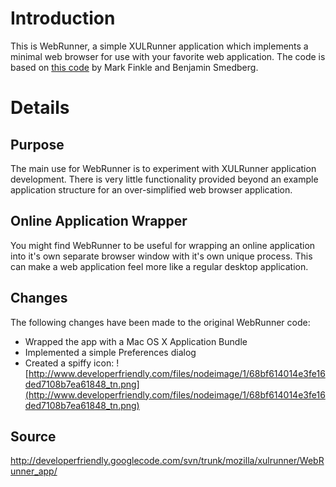 # Introduction #

This is WebRunner, a simple XULRunner application which implements a minimal web browser for use with your favorite web application. The code is based on [this code](http://starkravingfinkle.org/blog/2007/03/site-specific-browser-using-webrunner/) by Mark Finkle and Benjamin Smedberg.

# Details #

## Purpose ##
The main use for WebRunner is to experiment with XULRunner application development. There is very little functionality provided beyond an example application structure for an over-simplified web browser application.

## Online Application Wrapper ##
You might find WebRunner to be useful for wrapping an online application into it's own separate browser window with it's own unique process. This can make a web application feel more like a regular desktop application.

## Changes ##
The following changes have been made to the original WebRunner code:

  * Wrapped the app with a Mac OS X Application Bundle
  * Implemented a simple Preferences dialog
  * Created a spiffy icon: ![http://www.developerfriendly.com/files/nodeimage/1/68bf614014e3fe16ded7108b7ea61848_tn.png](http://www.developerfriendly.com/files/nodeimage/1/68bf614014e3fe16ded7108b7ea61848_tn.png)

## Source ##

http://developerfriendly.googlecode.com/svn/trunk/mozilla/xulrunner/WebRunner_app/